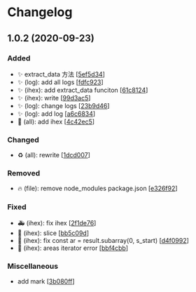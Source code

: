 # Changelog

<a name="1.0.2"></a>
## 1.0.2 (2020-09-23)

### Added

- ✨ extract_data 方法 [[5ef5d34](https://github.com/rymcu/rymcu-ihex/commit/5ef5d34c63c03e879a204a759977311ede29db9b)]
- ✨ (log): add all logs [[fdfc923](https://github.com/rymcu/rymcu-ihex/commit/fdfc923e6f47710db47255de8b7d3fddb00e84da)]
- ✨ (ihex): add extract_data funciton [[61c8124](https://github.com/rymcu/rymcu-ihex/commit/61c8124ef20707e5826738fff5f5bb933dbae259)]
- ✨ (ihex): write [[99d3ac5](https://github.com/rymcu/rymcu-ihex/commit/99d3ac5a15f9f51334ee19c19a1e2597f4d7a385)]
- ✨ (log): change logs [[23b9d46](https://github.com/rymcu/rymcu-ihex/commit/23b9d46c98ef155d697c0c220ec59c3f5e3ae366)]
- ✨ (log): add log [[a6c6834](https://github.com/rymcu/rymcu-ihex/commit/a6c68340e8f08c2496f8bf618b403f7a54ee16ef)]
- 🎉 (all): add ihex [[4c42ec5](https://github.com/rymcu/rymcu-ihex/commit/4c42ec5ee95784f6a3dab6a6f0f8000fa5df7e56)]

### Changed

- ♻️ (all): rewrite [[1dcd007](https://github.com/rymcu/rymcu-ihex/commit/1dcd007905a29cb2c3f3c711584c13a361b43f40)]

### Removed

- 🔥 (file): remove node_modules package.json [[e326f92](https://github.com/rymcu/rymcu-ihex/commit/e326f9253cfdcf728dc17bf6e25feb6d3581cef6)]

### Fixed

- 🚑 (ihex): fix ihex [[2f1de76](https://github.com/rymcu/rymcu-ihex/commit/2f1de76303c8aa43eb73d5d3c0e305a6cdb85501)]
- 🐛 (ihex): slice [[bb5c09d](https://github.com/rymcu/rymcu-ihex/commit/bb5c09d31e33353dc6ea45004a04aaadbd36e2bd)]
- 🐛 (ihex): fix const ar &#x3D; result.subarray(0, s_start) [[d4f0992](https://github.com/rymcu/rymcu-ihex/commit/d4f0992df75333ecec38c6e7fdde39da87500c0c)]
- 🐛 (ihex): areas iterator error [[bbf4cbb](https://github.com/rymcu/rymcu-ihex/commit/bbf4cbb984962d6bd1f94243ec433e3c3f323f98)]

### Miscellaneous

-  add mark [[3b080ff](https://github.com/rymcu/rymcu-ihex/commit/3b080ff9c1ae86b335cb0af5c059cbf9cb9d361a)]


